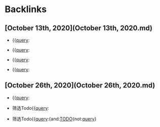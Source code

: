 
# Backlinks
## [October 13th, 2020](October 13th, 2020.md)
- {{[query](query.md):

- {{[query](query.md):

- {{[query](query.md):

- {{[query](query.md):

## [October 26th, 2020](October 26th, 2020.md)
- {{[query](query.md):

- 筛选Todo{{[query](query.md):

- 筛选Todo{{[query](query.md):{and:[TODO](TODO.md){not:[query](query.md)}

